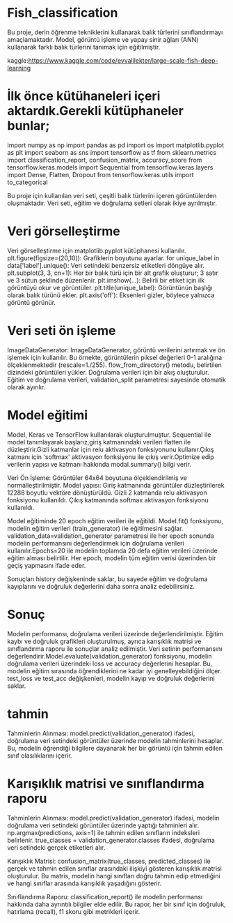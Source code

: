 # Fish_classification
Bu proje, derin öğrenme tekniklerini kullanarak balık türlerini sınıflandırmayı amaçlamaktadır. Model, görüntü işleme ve yapay sinir ağları (ANN) kullanarak farklı balık türlerini tanımak için eğitilmiştir.

kaggle:https://www.kaggle.com/code/evvalilekter/large-scale-fish-deep-learning

# İlk önce kütühaneleri içeri aktardık.Gerekli kütüphaneler bunlar;

import numpy as np
import pandas as pd
import os
import matplotlib.pyplot as plt
import seaborn as sns
import tensorflow as tf
from sklearn.metrics import classification_report, confusion_matrix, accuracy_score
from tensorflow.keras.models import Sequential
from tensorflow.keras.layers import Dense, Flatten, Dropout
from tensorflow.keras.utils import to_categorical

Bu proje için kullanılan veri seti, çeşitli balık türlerini içeren görüntülerden oluşmaktadır. Veri seti, eğitim ve doğrulama setleri olarak ikiye ayrılmıştır.


# Veri görselleştirme 
Veri görselleştirme için matplotlib.pyplot kütüphanesi kullanılır.
plt.figure(figsize=(20,10)): Grafiklerin boyutunu ayarlar.
for unique_label in data['label'].unique(): Veri setindeki benzersiz etiketleri döngüye alır.
plt.subplot(3, 3, cn+1): Her bir balık türü için bir alt grafik oluşturur; 3 satır ve 3 sütun şeklinde düzenlenir.
plt.imshow(...): Belirli bir etiket için ilk görüntüyü okur ve görüntüler.
plt.title(unique_label): Görüntünün başlığı olarak balık türünü ekler.
plt.axis('off'): Eksenleri gizler, böylece yalnızca görüntü görünür.

# Veri seti ön işleme 
ImageDataGenerator: ImageDataGenerator, görüntü verilerini artırmak ve ön işlemek için kullanılır. Bu örnekte, görüntülerin piksel değerleri 0-1 aralığına ölçeklenmektedir (rescale=1./255).
flow_from_directory() metodu, belirtilen dizindeki görüntüleri yükler.
 Doğrulama verileri için  bir akış oluşturulur. Eğitim ve doğrulama verileri, validation_split parametresi sayesinde otomatik olarak ayırılır.





# Model eğitimi
Model, Keras ve TensorFlow kullanılarak oluşturulmuştur.
Sequential ile model tanımlayarak başlarız,giriş katmanındaki verileri flatten ile düzleştirir.Gizli katmanlar için relu aktivasyon fonksiyonunu kullanır.Çıkış katmanı için 'softmax' aktivasyon fonksiyonu ile çıkış verir.Optimize edip verilerin yapısı ve katmanı hakkında modal.summary() bilgi verir.

Veri Ön İşleme: Görüntüler 64x64 boyutuna ölçeklendirilmiş ve normalleştirilmiştir.
Model yapısı:
Giriş katmanında görüntüler düzleştirilerek 12288 boyutlu vektöre dönüştürüldü.
Gizli 2 katmanda relu aktivasyon fonksiyonu kullanıldı.
Çıkış katmanında softmax aktivasyon fonksiyonu kullanıldı.

Model eğitiminde 20 epoch eğitim verileri ile eğitildi.
Model.fit() fonksiyonu, modelin eğitim verileri (train_generator) ile eğitilmesini sağlar. validation_data=validation_generator parametresi ile her epoch sonunda modelin performansını değerlendirmek için doğrulama verileri kullanılır.Epochs=20 ile modelin toplamda 20 defa eğitim verileri üzerinde eğitim alması belirtilir. Her epoch, modelin tüm eğitim verisi üzerinden bir geçiş yapmasını ifade eder.

Sonuçları history değişkeninde saklar, bu sayede eğitim ve doğrulama kayıplarını ve doğruluk değerlerini daha sonra analiz edebilirsiniz.


# Sonuç

Modelin performansı, doğrulama verileri üzerinde değerlendirilmiştir. Eğitim kaybı ve doğruluk grafikleri oluşturulmuş, ayrıca karışıklık matrisi ve sınıflandırma raporu ile sonuçlar analiz edilmiştir.
Veri setinin performansını değerlendirir.Model.evaluate(validation_generator) fonksiyonu, modelin doğrulama verileri üzerindeki loss ve accuracy değerlerini hesaplar. Bu, modelin eğitim sırasında öğrendiklerini ne kadar iyi genelleyebildiğini ölçer. test_loss ve test_acc değişkenleri, modelin kayıp ve doğruluk değerlerini saklar.

# tahmin
Tahminlerin Alınması: model.predict(validation_generator) ifadesi, doğrulama veri setindeki görüntüler üzerinde modelin tahminlerini hesaplar. Bu, modelin öğrendiği bilgilere dayanarak her bir görüntü için tahmin edilen sınıf olasılıklarını içerir.

# Karışıklık matrisi ve sınıflandırma raporu
Tahminlerin Alınması: model.predict(validation_generator) ifadesi, modelin doğrulama veri setindeki görüntüler üzerinde yaptığı tahminleri alır. np.argmax(predictions, axis=1) ile tahmin edilen sınıfların indeksleri belirlenir.
true_classes = validation_generator.classes ifadesi, doğrulama veri setindeki gerçek etiketleri alır.

Karışıklık Matrisi: confusion_matrix(true_classes, predicted_classes) ile gerçek ve tahmin edilen sınıflar arasındaki ilişkiyi gösteren karışıklık matrisi oluşturulur. Bu matris, modelin hangi sınıfları doğru tahmin edip etmediğini ve hangi sınıflar arasında karışıklık yaşadığını gösterir.

Sınıflandırma Raporu: classification_report() ile modelin performansı hakkında daha ayrıntılı bilgiler elde edilir. Bu rapor, her bir sınıf için doğruluk, hatırlama (recall), f1 skoru gibi metrikleri içerir.










